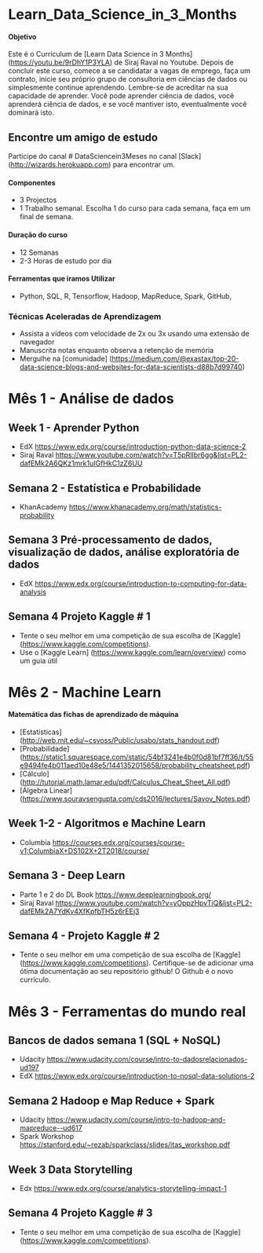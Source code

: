 # Learn_Data_Science_in_3_Months

#### Objetivo

Este é o Curriculum de [Learn Data Science in 3 Months] (https://youtu.be/9rDhY1P3YLA) de Siraj Raval no Youtube. Depois de concluir este curso, comece a se candidatar a vagas de emprego, faça um contrato, inicie seu próprio grupo de consultoria em ciências de dados ou simplesmente continue aprendendo. Lembre-se de acreditar na sua capacidade de aprender. Você pode aprender ciência de dados, você aprenderá ciência de dados, e se você mantiver isto, eventualmente você dominará isto.

## Encontre um amigo de estudo
Participe do canal # DataSciencein3Meses no canal [Slack] (http://wizards.herokuapp.com) para encontrar um.

#### Componentes
- 3 Projectos
- 1 Trabalho semanal. Escolha 1 do curso para cada semana, faça em um final de semana.

#### Duração do curso
- 12 Semanas
- 2-3 Horas de estudo por dia

#### Ferramentas que iramos Utilizar
- Python, SQL, R, Tensorflow, Hadoop, MapReduce, Spark, GitHub,

### Técnicas Aceleradas de Aprendizagem
- Assista a vídeos com velocidade de 2x ou 3x usando uma extensão de navegador
- Manuscrita notas enquanto observa a retenção de memória
- Mergulhe na [comunidade] (https://medium.com/@exastax/top-20-data-science-blogs-and-websites-for-data-scientists-d88b7d99740)

# Mês 1 - Análise de dados

## Week 1 - Aprender Python
- EdX https://www.edx.org/course/introduction-python-data-science-2
- Siraj Raval https://www.youtube.com/watch?v=T5pRlIbr6gg&list=PL2-dafEMk2A6QKz1mrk1uIGfHkC1zZ6UU

## Semana 2 - Estatística e Probabilidade
- KhanAcademy https://www.khanacademy.org/math/statistics-probability

## Semana 3 Pré-processamento de dados, visualização de dados, análise exploratória de dados
- EdX https://www.edx.org/course/introduction-to-computing-for-data-analysis

## Semana 4 Projeto Kaggle # 1
- Tente o seu melhor em uma competição de sua escolha de [Kaggle] (https://www.kaggle.com/competitions).
- Use o [Kaggle Learn] (https://www.kaggle.com/learn/overview) como um guia útil

# Mês 2 - Machine Learn

#### Matemática das fichas de aprendizado de máquina
- [Estatísticas] (http://web.mit.edu/~csvoss/Public/usabo/stats_handout.pdf)
- [Probabilidade] (https://static1.squarespace.com/static/54bf3241e4b0f0d81bf7ff36/t/55e9494fe4b011aed10e48e5/1441352015658/probability_cheatsheet.pdf)
- [Cálculo] (http://tutorial.math.lamar.edu/pdf/Calculus_Cheat_Sheet_All.pdf)
- [Álgebra Linear] (https://www.souravsengupta.com/cds2016/lectures/Savov_Notes.pdf)

## Week 1-2 - Algoritmos e Machine Learn
- Columbia https://courses.edx.org/courses/course-v1:ColumbiaX+DS102X+2T2018/course/

## Semana 3 - Deep Learn
- Parte 1 e 2 do DL Book https://www.deeplearningbook.org/
- Siraj Raval https://www.youtube.com/watch?v=vOppzHpvTiQ&list=PL2-dafEMk2A7YdKv4XfKpfbTH5z6rEEj3

## Semana 4 - Projeto Kaggle # 2
- Tente o seu melhor em uma competição de sua escolha de [Kaggle] (https://www.kaggle.com/competitions). Certifique-se de adicionar uma ótima documentação ao seu repositório github! O Github é o novo currículo.

# Mês 3 - Ferramentas do mundo real

## Bancos de dados semana 1 (SQL + NoSQL)
- Udacity https://www.udacity.com/course/intro-to-dadosrelacionados-ud197
- EdX https://www.edx.org/course/introduction-to-nosql-data-solutions-2

## Semana 2 Hadoop e Map Reduce + Spark
- Udacity https://www.udacity.com/course/intro-to-hadoop-and-mapreduce--ud617
- Spark Workshop https://stanford.edu/~rezab/sparkclass/slides/itas_workshop.pdf

## Week 3 Data Storytelling
- Edx https://www.edx.org/course/analytics-storytelling-impact-1

## Semana 4 Projeto Kaggle # 3
- Tente o seu melhor em uma competição de sua escolha de [Kaggle] (https://www.kaggle.com/competitions).
